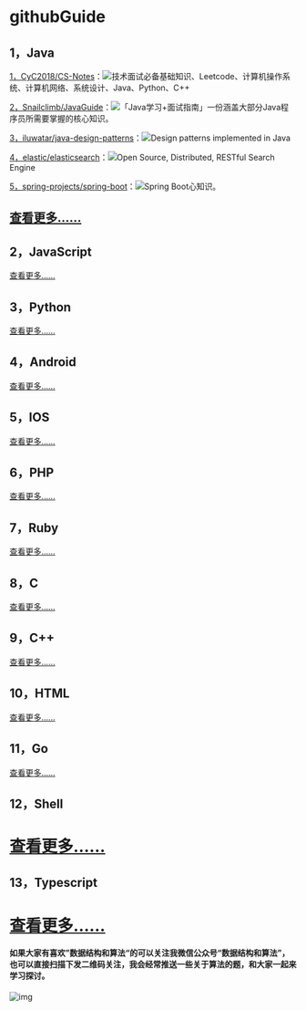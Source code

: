 # githubGuide
## 1，Java

[1，CyC2018/CS-Notes](https://github.com/CyC2018/CS-Notes)：![](https://img.shields.io/github/stars/CyC2018/CS-Notes?style=social)技术面试必备基础知识、Leetcode、计算机操作系统、计算机网络、系统设计、Java、Python、C++

[2，Snailclimb/JavaGuide](https://github.com/Snailclimb/JavaGuide)：![](https://img.shields.io/github/stars/Snailclimb/JavaGuide?style=social)「Java学习+面试指南」一份涵盖大部分Java程序员所需要掌握的核心知识。

[3，iluwatar/java-design-patterns](https://github.com/iluwatar/java-design-patterns)：![](https://img.shields.io/github/stars/iluwatar/java-design-patterns?style=social)Design patterns implemented in Java

[4，elastic/elasticsearch](https://github.com/elastic/elasticsearch)：![](https://img.shields.io/github/stars/elastic/elasticsearch?style=social)Open Source, Distributed, RESTful Search Engine

[5，spring-projects/spring-boot](https://github.com/spring-projects/spring-boot)：![](https://img.shields.io/github/stars/spring-projects/spring-boot?style=social)Spring Boot心知识。

## [查看更多……](https://github.com/sdwwld/githubGuide/blob/master/doc/JavaGuide.md)



## 2，JavaScript





[查看更多……](https://github.com/sdwwld/githubGuide/blob/master/doc/JavaGuide.md)

## 3，Python



[查看更多……](https://github.com/sdwwld/githubGuide/blob/master/doc/JavaGuide.md)

## 4，Android





[查看更多……](https://github.com/sdwwld/githubGuide/blob/master/doc/JavaGuide.md)

## 5，IOS





[查看更多……](https://github.com/sdwwld/githubGuide/blob/master/doc/JavaGuide.md)

## 6，PHP



[查看更多……](https://github.com/sdwwld/githubGuide/blob/master/doc/JavaGuide.md)

## 7，Ruby



[查看更多……](https://github.com/sdwwld/githubGuide/blob/master/doc/JavaGuide.md)

## 8，C





[查看更多……](https://github.com/sdwwld/githubGuide/blob/master/doc/JavaGuide.md)

## 9，C++





[查看更多……](https://github.com/sdwwld/githubGuide/blob/master/doc/JavaGuide.md)

## 10，HTML



[查看更多……](https://github.com/sdwwld/githubGuide/blob/master/doc/JavaGuide.md)

## 11，Go





[查看更多……](https://github.com/sdwwld/githubGuide/blob/master/doc/JavaGuide.md)

## 12，Shell







# [查看更多……](https://github.com/sdwwld/githubGuide/blob/master/doc/ShellGuide.md)

## 13，Typescript





# [查看更多……](https://github.com/sdwwld/githubGuide/blob/master/doc/TypescriptGuide.md)

#### 如果大家有喜欢”数据结构和算法“的可以关注我微信公众号“数据结构和算法”，也可以直接扫描下发二维码关注，我会经常推送一些关于算法的题，和大家一起来学习探讨。



![img](https://img-blog.csdnimg.cn/20200807155236311.png)



